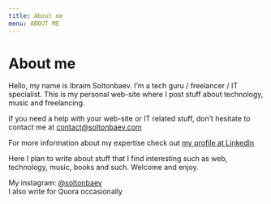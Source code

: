 ```yaml
---
title: About me
menu: ABOUT ME
---
```


# About me

Hello, my name is Ibraim Soltonbaev. I’m a tech guru / freelancer / IT specialist. This is my personal web-site where I post stuff about technology, music and freelancing.

If you need a help with your web-site or IT related stuff, don’t hesitate to contact me at contact@soltonbaev.com

For more information about my expertise check out [my profile at LinkedIn](http://linkedin.com/in/soltonbaev)

Here I plan to write about stuff that I find interesting such as web, technology, music, books and such. Welcome and enjoy.

My instagram: [@soltonbaev](http://instagram.com/soltonbaev)  
I also write for Quora occasionally